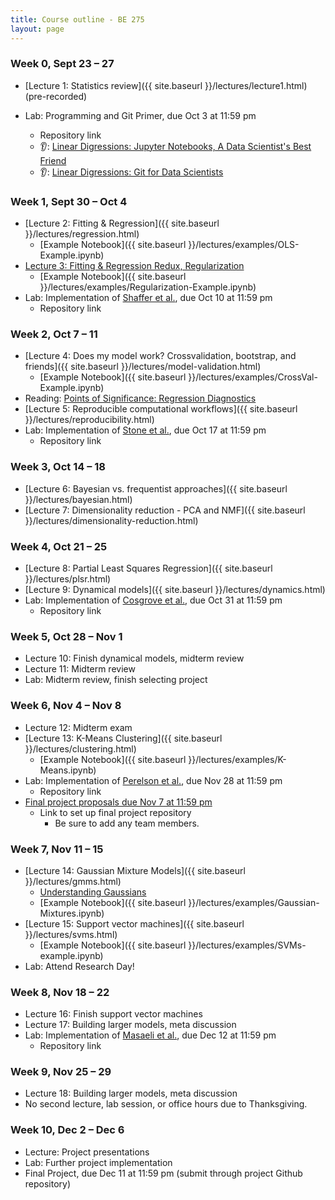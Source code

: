 ```yaml
---
title: Course outline - BE 275
layout: page
---
```


### Week 0, Sept 23 – 27

- [Lecture 1: Statistics review]({{ site.baseurl }}/lectures/lecture1.html) (pre-recorded)

- Lab: Programming and Git Primer, due Oct 3 at 11:59 pm
  - Repository link
  - 👂: [Linear Digressions: Jupyter Notebooks, A Data Scientist's Best Friend](https://lineardigressions.com/episodes/2017/8/20/jupyter-notebooks-a-data-scientists-best-friend)
  - 👂: [Linear Digressions: Git for Data Scientists](https://lineardigressions.com/episodes/2018/6/3/git-for-data-scientists)

### Week 1, Sept 30 – Oct 4

- [Lecture 2: Fitting & Regression]({{ site.baseurl }}/lectures/regression.html)
  - [Example Notebook]({{ site.baseurl }}/lectures/examples/OLS-Example.ipynb)
- [Lecture 3: Fitting & Regression Redux, Regularization](/lectures/Wk2-Lecture3.html)
  - [Example Notebook]({{ site.baseurl }}/lectures/examples/Regularization-Example.ipynb)
- Lab: Implementation of [Shaffer et al.](https://www.nature.com/nature/journal/v546/n7658/abs/nature22794.html), due Oct 10 at 11:59 pm
  - Repository link

### Week 2, Oct 7 – 11

- [Lecture 4: Does my model work? Crossvalidation, bootstrap, and friends]({{ site.baseurl }}/lectures/model-validation.html)
  - [Example Notebook]({{ site.baseurl }}/lectures/examples/CrossVal-Example.ipynb)
- Reading: [Points of Significance: Regression Diagnostics](https://www.nature.com/nmeth/journal/v13/n5/abs/nmeth.3854.html)
- [Lecture 5: Reproducible computational workflows]({{ site.baseurl }}/lectures/reproducibility.html)
- Lab: Implementation of [Stone et al.](https://doi.org/10.1016/j.cels.2018.05.018), due Oct 17 at 11:59 pm
  - Repository link

### Week 3, Oct 14 – 18

- [Lecture 6: Bayesian vs. frequentist approaches]({{ site.baseurl }}/lectures/bayesian.html)
- [Lecture 7: Dimensionality reduction - PCA and NMF]({{ site.baseurl }}/lectures/dimensionality-reduction.html)

### Week 4, Oct 21 – 25

- [Lecture 8: Partial Least Squares Regression]({{ site.baseurl }}/lectures/plsr.html)
- [Lecture 9: Dynamical models]({{ site.baseurl }}/lectures/dynamics.html)
- Lab: Implementation of [Cosgrove et al.](https://pubs.rsc.org/en/Content/ArticleLanding/2010/MB/b926287c), due Oct 31 at 11:59 pm
  - Repository link

### Week 5, Oct 28 – Nov 1

- Lecture 10: Finish dynamical models, midterm review
- Lecture 11: Midterm review
- Lab: Midterm review, finish selecting project

### Week 6, Nov 4 – Nov 8

- Lecture 12: Midterm exam
- [Lecture 13: K-Means Clustering]({{ site.baseurl }}/lectures/clustering.html)
  - [Example Notebook]({{ site.baseurl }}/lectures/examples/K-Means.ipynb)
- Lab: Implementation of [Perelson et al.](https://www.science.org/doi/10.1126/science.271.5255.1582), due Nov 28 at 11:59 pm
  - Repository link
- [Final project proposals due Nov 7 at 11:59 pm](https://bruinlearn.ucla.edu/courses/139668/assignments/1247677?module_item_id=5340857)
  - Link to set up final project repository
    - Be sure to add any team members.

### Week 7, Nov 11 – 15

- [Lecture 14: Gaussian Mixture Models]({{ site.baseurl }}/lectures/gmms.html)
  - [Understanding Gaussians](https://gestalt.ink/gaussians)
  - [Example Notebook]({{ site.baseurl }}/lectures/examples/Gaussian-Mixtures.ipynb)
- [Lecture 15: Support vector machines]({{ site.baseurl }}/lectures/svms.html)
  - [Example Notebook]({{ site.baseurl }}/lectures/examples/SVMs-example.ipynb)
- Lab: Attend Research Day!

### Week 8, Nov 18 – 22

- Lecture 16: Finish support vector machines
- Lecture 17: Building larger models, meta discussion
- Lab: Implementation of [Masaeli et al.](https://www.nature.com/articles/srep37863), due Dec 12 at 11:59 pm
  - Repository link

### Week 9, Nov 25 – 29

- Lecture 18: Building larger models, meta discussion
- No second lecture, lab session, or office hours due to Thanksgiving.

### Week 10, Dec 2 – Dec 6

- Lecture: Project presentations
- Lab: Further project implementation
- Final Project, due Dec 11 at 11:59 pm (submit through project Github repository)

<!-- - [Lecture 13: Hidden Markov Models]({{ site.baseurl }}/lectures/hmm.html)
-->